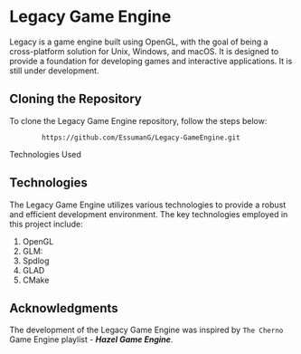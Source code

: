 

# Legacy Game Engine

Legacy is a game engine built using OpenGL, with the goal of being a cross-platform solution for Unix, Windows, and macOS. It is designed to provide a foundation for developing games and interactive applications. It is still under development.

## Cloning the Repository

To clone the Legacy Game Engine repository, follow the steps below:

            https://github.com/EssumanG/Legacy-GameEngine.git

Technologies Used

## Technologies
The Legacy Game Engine utilizes various technologies to provide a robust and efficient development environment. The key technologies employed in this project include:

1. OpenGL
2. GLM: 
3. Spdlog
4. GLAD
5. CMake

## Acknowledgments

The development of the Legacy Game Engine was inspired by ```The Cherno``` Game Engine playlist - ***Hazel Game Engine***.



